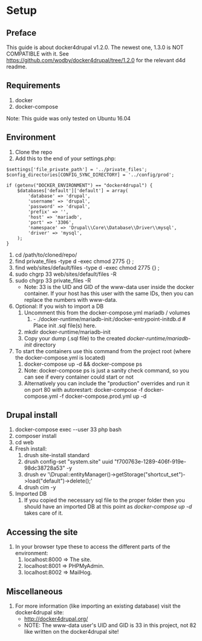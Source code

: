 # Setup

## Preface
This guide is about docker4drupal v1.2.0. The newest one, 1.3.0 is NOT COMPATIBLE with it.
See https://github.com/wodby/docker4drupal/tree/1.2.0 for the relevant d4d readme.

## Requirements
1. docker
1. docker-compose

Note: This guide was only tested on Ubuntu 16.04

## Environment
1. Clone the repo
1. Add this to the end of your settings.php:
```
$settings['file_private_path'] = '../private_files';
$config_directories[CONFIG_SYNC_DIRECTORY] = '../config/prod';

if (getenv("DOCKER_ENVIRONMENT") == "docker4drupal") {
    $databases['default']['default'] = array(
        'database' => 'drupal',
        'username' => 'drupal',
        'password' => 'drupal',
        'prefix' => '',
        'host' => 'mariadb',
        'port' => '3306',
        'namespace' => 'Drupal\\Core\\Database\\Driver\\mysql',
        'driver' => 'mysql',
    );
}
```
1. cd /path/to/cloned/repo/
1. find private_files -type d -exec chmod 2775 {} \;
1. find web/sites/default/files -type d -exec chmod 2775 {} \;
1. sudo chgrp 33 web/sites/default/files -R
1. sudo chgrp 33 private_files -R
    * Note: 33 is the UID and GID of the www-data user inside the docker container. If your host has this user with the same IDs, then you can replace the numbers with www-data.
1. Optional: If you wish to import a DB
    1. Uncomment this from the docker-compose.yml mariadb / volumes
        1. \- ./docker-runtime/mariadb-init:/docker-entrypoint-initdb.d # Place init .sql file(s) here.
    1. mkdir docker-runtime/mariadb-init
    1. Copy your dump (.sql file) to the created _docker-runtime/mariadb-init_ directory
1. To start the containers use this command from the project root (where the docker-compose.yml is located)
    1. docker-compose up -d && docker-compose ps
    1. Note: docker-compose ps is just a sanity check command, so you can see if every container could start or not
    1. Alternatively you can include the "production" overrides and run it on port 80 with autorestart: docker-compose -f docker-compose.yml -f docker-compose.prod.yml up -d

## Drupal install
1. docker-compose exec --user 33 php bash
1. composer install
1. cd web
1. Fresh install:
    1. drush site-install standard
    1. drush config-set "system.site" uuid "f700763e-1289-406f-919e-98dc38728a53" -y
    1. drush ev '\Drupal::entityManager()->getStorage("shortcut_set")->load("default")->delete();'
    1. drush cim -y
1. Imported DB
   1. If you copied the necessary sql file to the proper folder then you should have an imported DB at this point as _docker-compose up -d_ takes care of it.

## Accessing the site
1. In your browser type these to access the different parts of the environment:
    1. localhost:8000 => The site.
    1. localhost:8001 => PHPMyAdmin.
    1. localhost:8002 => MailHog.

## Miscellaneous
1. For more information (like importing an existing database) visit the docker4drupal site: 
    * http://docker4drupal.org/
    * NOTE: The www-data user's UID and GID is 33 in this project, not 82 like written on the docker4drupal site!
